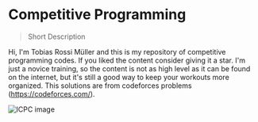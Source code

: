 # Competitive Programming 

> Short Description

Hi, I'm Tobias Rossi Müller and this is my repository of competitive programming codes. If you liked the content consider giving it a star.
I'm just a novice training, so the content is not as high level as it can be found on the internet, but it's still a good way to keep your workouts more organized. This solutions are from codeforces problems (https://codeforces.com/).

<img src="https://upload.wikimedia.org/wikipedia/en/1/1d/ICPC_International_Collegiate_Programming_Contest_logo%2C_Aug_2018.png" title="ICPC" alt="ICPC image">

